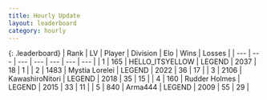 ```yaml
---
title: Hourly Update
layout: leaderboard
category: hourly
---
```


{: .leaderboard}
| Rank | LV | Player | Division | Elo | Wins | Losses |
| --- | --- | --- | --- | --- | --- | --- |
| <span data-change="0">1</span> | 165 | <span title="ID: 528147">HELLO_ITSYELLOW</span> | LEGEND | <span data-change="0">2037</span> | <span data-change="0">18</span> | <span data-change="0">1</span> |
| <span data-change="0">2</span> | 1483 | <span title="ID: 315148">Mystia Lorelei</span> | LEGEND | <span data-change="0">2022</span> | <span data-change="0">36</span> | <span data-change="0">17</span> |
| <span data-change="0">3</span> | 2106 | <span title="ID: 164871">KawashiroNitori</span> | LEGEND | <span data-change="0">2018</span> | <span data-change="0">35</span> | <span data-change="0">15</span> |
| <span data-change="0">4</span> | 160 | <span title="ID: 219412">Rudder Holmes</span> | LEGEND | <span data-change="0">2015</span> | <span data-change="0">33</span> | <span data-change="0">11</span> |
| <span data-change="0">5</span> | 840 | <span title="ID: 1034">Arma444</span> | LEGEND | <span data-change="0">2009</span> | <span data-change="0">55</span> | <span data-change="0">29</span> |